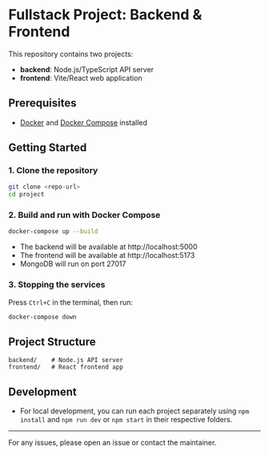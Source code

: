 # Fullstack Project: Backend & Frontend

This repository contains two projects:

- **backend**: Node.js/TypeScript API server
- **frontend**: Vite/React web application

## Prerequisites

- [Docker](https://www.docker.com/) and [Docker Compose](https://docs.docker.com/compose/) installed

## Getting Started

### 1. Clone the repository

```sh
git clone <repo-url>
cd project
```

### 2. Build and run with Docker Compose

```sh
docker-compose up --build
```

- The backend will be available at http://localhost:5000
- The frontend will be available at http://localhost:5173
- MongoDB will run on port 27017

### 3. Stopping the services

Press `Ctrl+C` in the terminal, then run:

```sh
docker-compose down
```

## Project Structure

```
backend/    # Node.js API server
frontend/   # React frontend app
```

## Development

- For local development, you can run each project separately using `npm install` and `npm run dev` or `npm start` in their respective folders.

---

For any issues, please open an issue or contact the maintainer.
